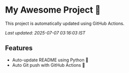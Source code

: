 # My Awesome Project 🚀

This project is automatically updated using GitHub Actions.

_Last updated: 2025-07-07 03:16:03 IST_

## Features
- Auto-update README using Python 🐍
- Auto Git push with GitHub Actions 🤖
